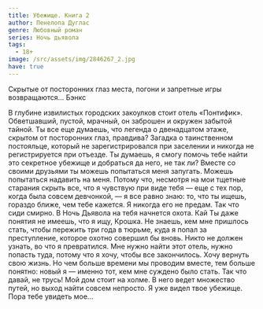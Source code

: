 ```yaml
---
title: Убежище. Книга 2
author: Пенелопа Дуглас
genre: Любовный роман
series: Ночь дьявола
tags:
  - 18+
image: /src/assets/img/2846267_2.jpg
have: true
---
```

Скрытые от посторонних глаз места, погони и запретные игры возвращаются… Бэнкс

В глубине извилистых городских закоулков стоит отель «Понтифик». Обветшавший, пустой, мрачный, он заброшен и окружен забытой тайной. Ты все еще думаешь, что легенда о двенадцатом этаже, скрытом от посторонних глаз, правдива? Загадка о таинственном постояльце, который не зарегистрировался при заселении и никогда не регистрируется при отъезде. Ты думаешь, я смогу помочь тебе найти это секретное убежище и добраться да него, не так ли? Вместе со своими друзьями ты можешь попытаться меня запугать. Можешь попытаться надавить на меня. Потому что, несмотря на мои тщетные старания скрыть все, что я чувствую при виде тебя — еще с тех пор, когда была совсем девчонкой, — я все равно знаю: то, что ты ищешь, гораздо ближе, чем тебе кажется. Я никогда его не предам. Так что сиди смирно. В Ночь Дьявола на тебя начнется охота. Кай Ты даже понятия не имеешь, что я ищу, Крошка. Не знаешь, кем мне пришлось стать, чтобы пережить три года в тюрьме, куда я попал за преступление, которое охотно совершил бы вновь. Никто не должен узнать, во что я превратился. Мне нужно найти этот отель, нужно попасть туда, потому что я хочу, чтобы все закончилось. Хочу вернуть свою жизнь. Но чем больше времени мы проводим вместе, тем больше понятно: новый я — именно тот, кем мне суждено было стать. Так что давай, не трусь! Мой дом стоит на холме. В него ведет множество путей, но выход найти совсем непросто. Я уже видел твое убежище. Пора тебе увидеть мое…
